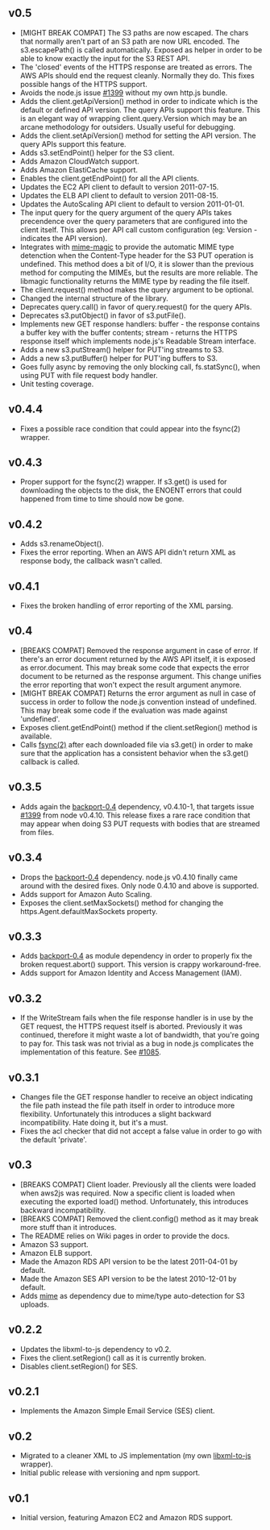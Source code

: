 ## v0.5
 * [MIGHT BREAK COMPAT] The S3 paths are now escaped. The chars that normally aren't part of an S3 path are now URL encoded. The s3.escapePath() is called automatically. Exposed as helper in order to be able to know exactly the input for the S3 REST API.
 * The 'closed' events of the HTTPS response are treated as errors. The AWS APIs should end the request cleanly. Normally they do. This fixes possible hangs of the HTTPS support.
 * Avoids the node.js issue [#1399](https://github.com/joyent/node/issues/1399) without my own http.js bundle.
 * Adds the client.getApiVersion() method in order to indicate which is the default or defined API version. The query APIs support this feature. This is an elegant way of wrapping client.query.Version which may be an arcane methodology for outsiders. Usually useful for debugging.
 * Adds the client.setApiVersion() method for setting the API version. The query APIs support this feature.
 * Adds s3.setEndPoint() helper for the S3 client.
 * Adds Amazon CloudWatch support.
 * Adds Amazon ElastiCache support.
 * Enables the client.getEndPoint() for all the API clients.
 * Updates the EC2 API client to default to version 2011-07-15.
 * Updates the ELB API client to default to version 2011-08-15.
 * Updates the AutoScaling API client to default to version 2011-01-01.
 * The input query for the query argument of the query APIs takes precendence over the query parameters that are configured into the client itself. This allows per API call custom configuration (eg: Version - indicates the API version).
 * Integrates with [mime-magic](https://github.com/SaltwaterC/mime-magic) to provide the automatic MIME type detenction when the Content-Type header for the S3 PUT operation is undefined. This method does a bit of I/O, it is slower than the previous method for computing the MIMEs, but the results are more reliable. The libmagic functionality returns the MIME type by reading the file itself.
 * The client.request() method makes the query argument to be optional.
 * Changed the internal structure of the library.
 * Deprecates query.call() in favor of query.request() for the query APIs.
 * Deprecates s3.putObject() in favor of s3.putFile().
 * Implements new GET response handlers: buffer - the response contains a buffer key with the buffer contents; stream - returns the HTTPS response itself which implements node.js's Readable Stream interface.
 * Adds a new s3.putStream() helper for PUT'ing streams to S3.
 * Adds a new s3.putBuffer() helper for PUT'ing buffers to S3.
 * Goes fully async by removing the only blocking call, fs.statSync(), when using PUT with file request body handler.
 * Unit testing coverage.

## v0.4.4
 * Fixes a possible race condition that could appear into the fsync(2) wrapper.

## v0.4.3
 * Proper support for the fsync(2) wrapper. If s3.get() is used for downloading the objects to the disk, the ENOENT errors that could happened from time to time should now be gone.

## v0.4.2
 * Adds s3.renameObject().
 * Fixes the error reporting. When an AWS API didn't return XML as response body, the callback wasn't called.

## v0.4.1
 * Fixes the broken handling of error reporting of the XML parsing.

## v0.4
 * [BREAKS COMPAT] Removed the response argument in case of error. If there's an error document returned by the AWS API itself, it is exposed as error.document. This may break some code that expects the error document to be returned as the response argument. This change unifies the error reporting that won't expect the result argument anymore.
 * [MIGHT BREAK COMPAT] Returns the error argument as null in case of success in order to follow the node.js convention instead of undefined. This may break some code if the evaluation was made against 'undefined'.
 * Exposes client.getEndPoint() method if the client.setRegion() method is available.
 * Calls [fsync(2)](http://linux.die.net/man/2/fsync) after each downloaded file via s3.get() in order to make sure that the application has a consistent behavior when the s3.get() callback is called.

## v0.3.5
 * Adds again the [backport-0.4](https://github.com/SaltwaterC/backport-0.4) dependency, v0.4.10-1, that targets issue [#1399](https://github.com/joyent/node/issues/1399) from node v0.4.10. This release fixes a rare race condition that may appear when doing S3 PUT requests with bodies that are streamed from files.

## v0.3.4
 * Drops the [backport-0.4](https://github.com/SaltwaterC/backport-0.4) dependency. node.js v0.4.10 finally came around with the desired fixes. Only node 0.4.10 and above is supported.
 * Adds support for Amazon Auto Scaling.
 * Exposes the client.setMaxSockets() method for changing the https.Agent.defaultMaxSockets property.

## v0.3.3
 * Adds [backport-0.4](https://github.com/SaltwaterC/backport-0.4) as module dependency in order to properly fix the broken request.abort() support. This version is crappy workaround-free.
 * Adds support for Amazon Identity and Access Management (IAM).

## v0.3.2
 * If the WriteStream fails when the file response handler is in use by the GET request, the HTTPS request itself is aborted. Previously it was continued, therefore it might waste a lot of bandwidth, that you're going to pay for. This task was not trivial as a bug in node.js complicates the implementation of this feature. See [#1085](https://github.com/joyent/node/issues/1085).

## v0.3.1
 * Changes file the GET response handler to receive an object indicating the file path instead the file path itself in order to introduce more flexibility. Unfortunately this introduces a slight backward incompatibility. Hate doing it, but it's a must.
 * Fixes the acl checker that did not accept a false value in order to go with the default 'private'.

## v0.3
 * [BREAKS COMPAT] Client loader. Previously all the clients were loaded when aws2js was required. Now a specific client is loaded when executing the exported load() method. Unfortunately, this introduces backward incompatibility.
 * [BREAKS COMPAT] Removed the client.config() method as it may break more stuff than it introduces.
 * The README relies on Wiki pages in order to provide the docs.
 * Amazon S3 support.
 * Amazon ELB support.
 * Made the Amazon RDS API version to be the latest 2011-04-01 by default.
 * Made the Amazon SES API version to be the latest 2010-12-01 by default.
 * Adds [mime](https://github.com/bentomas/node-mime) as dependency due to mime/type auto-detection for S3 uploads.

## v0.2.2
 * Updates the libxml-to-js dependency to v0.2.
 * Fixes the client.setRegion() call as it is currently broken.
 * Disables client.setRegion() for SES.

## v0.2.1
 * Implements the Amazon Simple Email Service (SES) client.

## v0.2
 * Migrated to a cleaner XML to JS implementation (my own [libxml-to-js](https://github.com/SaltwaterC/libxml-to-js) wrapper).
 * Initial public release with versioning and npm support.

## v0.1
 * Initial version, featuring Amazon EC2 and Amazon RDS support.
